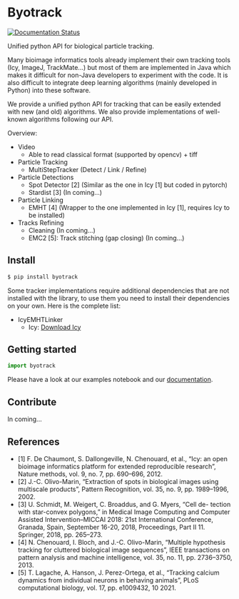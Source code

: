 # Byotrack

[![Documentation Status](https://readthedocs.org/projects/byotrack/badge/?version=latest)](https://byotrack.readthedocs.io/en/latest/?badge=latest)

Unified python API for biological particle tracking.

Many bioimage informatics tools already implement their own tracking tools (Icy, ImageJ, TrackMate...) but most of them are implemented in Java which makes it difficult for non-Java developers to experiment with the code. It is also difficult to integrate deep learning algorithms (mainly developed in Python) into these software.

We provide a unified python API for tracking that can be easily extended with new (and old) algorithms. We also provide implementations of well-known algorithms following our API.

Overview:
* Video
    * Able to read classical format (supported by opencv) + tiff
* Particle Tracking
    * MultiStepTracker (Detect / Link / Refine)
* Particle Detections
    * Spot Detector [2] (Similar as the one in Icy [1] but coded in pytorch)
    * Stardist [3] (In coming...)
* Particle Linking
    * EMHT [4] (Wrapper to the one implemented in Icy [1], requires Icy to be installed)
* Tracks Refining
    * Cleaning (In coming...)
    * EMC2 [5]: Track stitching (gap closing) (In coming...)


## Install

```bash
$ pip install byotrack
```

Some tracker implementations require additional dependencies that are not installed with the library, to use them you need to install their dependencies on your own.
Here is the complete list:

- IcyEMHTLinker
    - Icy: [Download Icy](https://icy.bioimageanalysis.org/download/)


## Getting started

```python
import byotrack
```

Please have a look at our examples notebook and our [documentation](https://byotrack.readthedocs.io/en/latest/index.html).

## Contribute

In coming...

## References


* [1] F. De Chaumont, S. Dallongeville, N. Chenouard, et al., “Icy:
      an open bioimage informatics platform for extended reproducible
      research”, Nature methods, vol. 9, no. 7, pp. 690–696, 2012.
* [2] J.-C. Olivo-Marin, “Extraction of spots in biological images
      using multiscale products”, Pattern Recognition, vol. 35, no. 9,
      pp. 1989–1996, 2002.
* [3] U. Schmidt, M. Weigert, C. Broaddus, and G. Myers, “Cell de-
      tection with star-convex polygons,” in Medical Image Computing
      and Computer Assisted Intervention–MICCAI 2018: 21st
      International Conference, Granada, Spain, September 16-20,
      2018, Proceedings, Part II 11. Springer, 2018, pp. 265–273.
* [4] N. Chenouard, I. Bloch, and J.-C. Olivo-Marin, “Multiple hypothesis
      tracking for cluttered biological image sequences”,
      IEEE transactions on pattern analysis and machine intelligence,
      vol. 35, no. 11, pp. 2736–3750, 2013.
* [5] T. Lagache, A. Hanson, J. Perez-Ortega, et al., “Tracking calcium
      dynamics from individual neurons in behaving animals”,
      PLoS computational biology, vol. 17, pp. e1009432, 10 2021.
